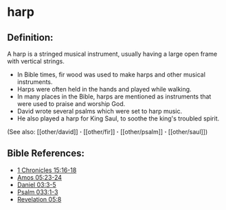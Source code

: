 # harp #

## Definition: ##

A harp is a stringed musical instrument, usually having a large open frame with vertical strings.

* In Bible times, fir wood was used to make harps and other musical instruments.
* Harps were often held in the hands and played while walking.
* In many places in the Bible, harps are mentioned as instruments that were used to praise and worship God. 
* David wrote several psalms which were set to harp music.
* He also played a harp for King Saul, to soothe the king's troubled spirit. 
 

(See also: [[other/david]] **·** [[other/fir]] **·** [[other/psalm]] **·** [[other/saul]])

## Bible References: ##

* [1 Chronicles 15:16-18](en/tn/1ch/help/15/16)
* [Amos 05:23-24](en/tn/amo/help/05/23)
* [Daniel 03:3-5](en/tn/dan/help/03/03)
* [Psalm 033:1-3](en/tn/psa/help/33/01)
* [Revelation 05:8](en/tn/rev/help/05/08)